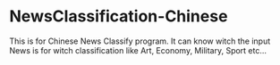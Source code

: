 # NewsClassification-Chinese
This is for Chinese News Classify program. 
It can know witch the input News is for witch classification like Art, Economy, Military, Sport etc...

